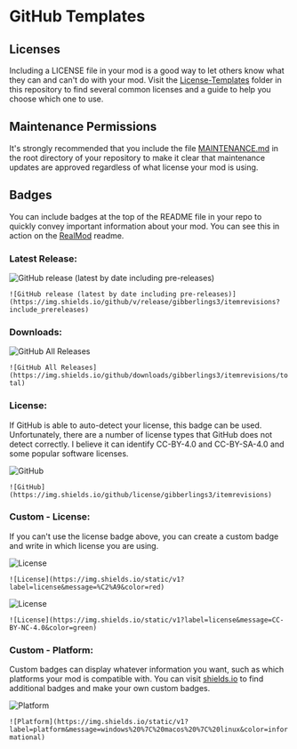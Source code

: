# GitHub Templates

## Licenses

Including a LICENSE file in your mod is a good way to let others know what they can and can't do with your mod.  Visit the [License-Templates](License-Templates) folder in this repository to find several common licenses and a guide to help you choose which one to use.

## Maintenance Permissions

It's strongly recommended that you include the file [MAINTENANCE.md](Maintenance-Template/MAINTENANCE.md) in the root directory of your repository to make it clear that maintenance updates are approved regardless of what license your mod is using.

## Badges

You can include badges at the top of the README file in your repo to quickly convey important information about your mod. You can see this in action on the [RealMod](https://github.com/Gibberlings3/RealMod) readme.

### Latest Release:

![GitHub release (latest by date including pre-releases)](https://img.shields.io/github/v/release/gibberlings3/itemrevisions?include_prereleases)

`![GitHub release (latest by date including pre-releases)](https://img.shields.io/github/v/release/gibberlings3/itemrevisions?include_prereleases)`

### Downloads:

![GitHub All Releases](https://img.shields.io/github/downloads/gibberlings3/itemrevisions/total)

`![GitHub All Releases](https://img.shields.io/github/downloads/gibberlings3/itemrevisions/total)`

### License:

If GitHub is able to auto-detect your license, this badge can be used.  Unfortunately, there are a number of license types that GitHub does not detect correctly.  I believe it can identify CC-BY-4.0 and CC-BY-SA-4.0 and some popular software licenses.

![GitHub](https://img.shields.io/github/license/gibberlings3/itemrevisions)

`![GitHub](https://img.shields.io/github/license/gibberlings3/itemrevisions)`

### Custom - License:

If you can't use the license badge above, you can create a custom badge and write in which license you are using.

![License](https://img.shields.io/static/v1?label=license&message=%C2%A9&color=red)

`![License](https://img.shields.io/static/v1?label=license&message=%C2%A9&color=red)`

![License](https://img.shields.io/static/v1?label=license&message=CC-BY-NC-4.0&color=green)

`![License](https://img.shields.io/static/v1?label=license&message=CC-BY-NC-4.0&color=green)`

### Custom - Platform:

Custom badges can display whatever information you want, such as which platforms your mod is compatible with.  You can visit [shields.io](https://shields.io/) to find additional badges and make your own custom badges.

![Platform](https://img.shields.io/static/v1?label=platform&message=windows%20%7C%20macos%20%7C%20linux&color=informational)

`![Platform](https://img.shields.io/static/v1?label=platform&message=windows%20%7C%20macos%20%7C%20linux&color=informational)`
